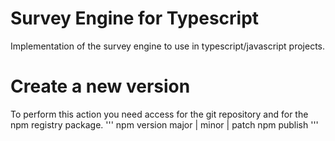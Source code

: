 # Survey Engine for Typescript
Implementation of the survey engine to use in typescript/javascript projects.

# Create a new version
To perform this action you need access for the git repository and for the npm registry package.
'''
npm version major | minor | patch
npm publish
'''